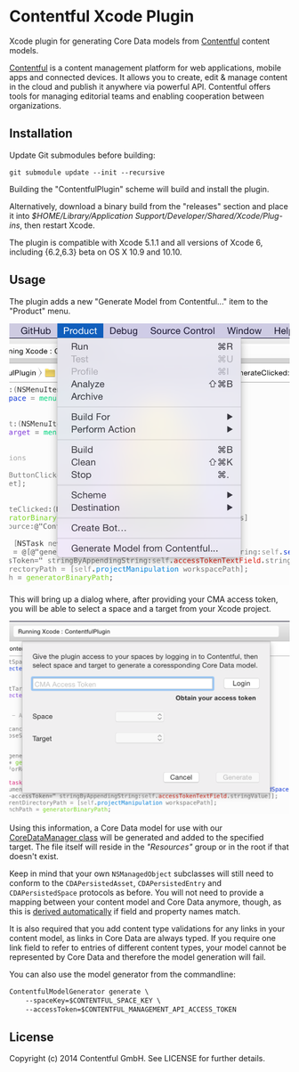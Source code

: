 # Contentful Xcode Plugin

Xcode plugin for generating Core Data models from [Contentful][1] content models.

[Contentful][1] is a content management platform for web applications, mobile apps and connected devices. It allows you to create, edit & manage content in the cloud and publish it anywhere via powerful API. Contentful offers tools for managing editorial teams and enabling cooperation between organizations.

## Installation

Update Git submodules before building:

```
git submodule update --init --recursive
```

Building the "ContentfulPlugin" scheme will build and install the plugin.

Alternatively, download a binary build from the "releases" section and place it into *$HOME/Library/Application Support/Developer/Shared/Xcode/Plug-ins*, then restart Xcode. 

The plugin is compatible with Xcode 5.1.1 and all versions of Xcode 6, including {6.2,6.3} beta on OS X 10.9 and 10.10.

## Usage

The plugin adds a new "Generate Model from Contentful..." item to the "Product" menu.

![](Screenshots/menu.png)

This will bring up a dialog where, after providing your CMA access token, you will be able to select a space and a target from your Xcode project. 

![](Screenshots/dialog.png)

Using this information, a Core Data model for use with our [CoreDataManager class][3] will be generated and added to the specified target. The file itself will reside in the *"Resources"* group or in the root if that doesn't exist. 

Keep in mind that your own `NSManagedObject` subclasses will still need to conform to the `CDAPersistedAsset`, `CDAPersistedEntry` and `CDAPersistedSpace` protocols as before. You will not need to provide a mapping between your content model and Core Data anymore, though, as this is [derived automatically][4] if field and property names match.

It is also required that you add content type validations for any links in your content model, as links in Core Data are always typed. If you require one link field to refer to entries of different content types, your model cannot be represented by Core Data and therefore the model generation will fail.

You can also use the model generator from the commandline:

```
ContentfulModelGenerator generate \
	--spaceKey=$CONTENTFUL_SPACE_KEY \
	--accessToken=$CONTENTFUL_MANAGEMENT_API_ACCESS_TOKEN
```

## License

Copyright (c) 2014 Contentful GmbH. See LICENSE for further details.

[1]: https://www.contentful.com/
[3]: https://www.contentful.com/blog/2014/05/09/ios-content-synchronization/
[4]: https://github.com/contentful/contentful.objc/commit/b82c0f2a68095e28d0d127bd9d070b09daf9b9ed

